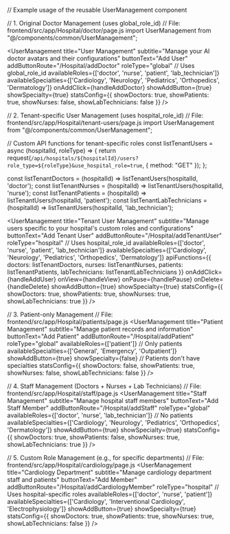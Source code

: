 // Example usage of the reusable UserManagement component

// 1. Original Doctor Management (uses global_role_id)
// File: frontend/src/app/Hospital/doctor/page.js
import UserManagement from "@/components/common/UserManagement";

<UserManagement
  title="User Management"
  subtitle="Manage your AI doctor avatars and their configurations"
  buttonText="Add User"
  addButtonRoute="/Hospital/addDoctor"
  roleType="global"  // Uses global_role_id
  availableRoles={['doctor', 'nurse', 'patient', 'lab_technician']}
  availableSpecialties={['Cardiology', 'Neurology', 'Pediatrics', 'Orthopedics', 'Dermatology']}
  onAddClick={handleAddDoctor}
  showAddButton={true}
  showSpecialty={true}
  statsConfig={{
    showDoctors: true,
    showPatients: true,
    showNurses: false,
    showLabTechnicians: false
  }}
/>

// 2. Tenant-specific User Management (uses hospital_role_id)
// File: frontend/src/app/Hospital/tenant-users/page.js
import UserManagement from "@/components/common/UserManagement";

// Custom API functions for tenant-specific roles
const listTenantUsers = async (hospitalId, roleType) => {
  return request(`/api/hospitals/${hospitalId}/users?role_type=${roleType}&use_hospital_role=true`, { 
    method: "GET" 
  });
};

const listTenantDoctors = (hospitalId) => listTenantUsers(hospitalId, 'doctor');
const listTenantNurses = (hospitalId) => listTenantUsers(hospitalId, 'nurse');
const listTenantPatients = (hospitalId) => listTenantUsers(hospitalId, 'patient');
const listTenantLabTechnicians = (hospitalId) => listTenantUsers(hospitalId, 'lab_technician');

<UserManagement
  title="Tenant User Management"
  subtitle="Manage users specific to your hospital's custom roles and configurations"
  buttonText="Add Tenant User"
  addButtonRoute="/Hospital/addTenantUser"
  roleType="hospital"  // Uses hospital_role_id
  availableRoles={['doctor', 'nurse', 'patient', 'lab_technician']}
  availableSpecialties={['Cardiology', 'Neurology', 'Pediatrics', 'Orthopedics', 'Dermatology']}
  apiFunctions={{
    doctors: listTenantDoctors,
    nurses: listTenantNurses,
    patients: listTenantPatients,
    labTechnicians: listTenantLabTechnicians
  }}
  onAddClick={handleAddUser}
  onView={handleView}
  onPause={handlePause}
  onDelete={handleDelete}
  showAddButton={true}
  showSpecialty={true}
  statsConfig={{
    showDoctors: true,
    showPatients: true,
    showNurses: true,
    showLabTechnicians: true
  }}
/>

// 3. Patient-only Management
// File: frontend/src/app/Hospital/patients/page.js
<UserManagement
  title="Patient Management"
  subtitle="Manage patient records and information"
  buttonText="Add Patient"
  addButtonRoute="/Hospital/addPatient"
  roleType="global"
  availableRoles={['patient']}  // Only patients
  availableSpecialties={['General', 'Emergency', 'Outpatient']}
  showAddButton={true}
  showSpecialty={false}  // Patients don't have specialties
  statsConfig={{
    showDoctors: false,
    showPatients: true,
    showNurses: false,
    showLabTechnicians: false
  }}
/>

// 4. Staff Management (Doctors + Nurses + Lab Technicians)
// File: frontend/src/app/Hospital/staff/page.js
<UserManagement
  title="Staff Management"
  subtitle="Manage hospital staff members"
  buttonText="Add Staff Member"
  addButtonRoute="/Hospital/addStaff"
  roleType="global"
  availableRoles={['doctor', 'nurse', 'lab_technician']}  // No patients
  availableSpecialties={['Cardiology', 'Neurology', 'Pediatrics', 'Orthopedics', 'Dermatology']}
  showAddButton={true}
  showSpecialty={true}
  statsConfig={{
    showDoctors: true,
    showPatients: false,
    showNurses: true,
    showLabTechnicians: true
  }}
/>

// 5. Custom Role Management (e.g., for specific departments)
// File: frontend/src/app/Hospital/cardiology/page.js
<UserManagement
  title="Cardiology Department"
  subtitle="Manage cardiology department staff and patients"
  buttonText="Add Member"
  addButtonRoute="/Hospital/addCardiologyMember"
  roleType="hospital"  // Uses hospital-specific roles
  availableRoles={['doctor', 'nurse', 'patient']}
  availableSpecialties={['Cardiology', 'Interventional Cardiology', 'Electrophysiology']}
  showAddButton={true}
  showSpecialty={true}
  statsConfig={{
    showDoctors: true,
    showPatients: true,
    showNurses: true,
    showLabTechnicians: false
  }}
/>
